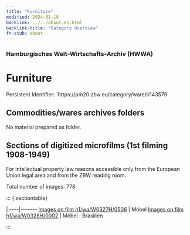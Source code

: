 ```yaml
---
title: "Furniture"
modified: 2024-01-19
backlink: ../../about.en.html
backlink-title: "Category Overview"
fn-stub: about
---
```


### Hamburgisches Welt-Wirtschafts-Archiv (HWWA)

# Furniture

<div class="hint">Persistent Identifier: `https://pm20.zbw.eu/category/ware/i/143579`</div>







## Commodities/wares archives folders





No material prepared as folder.



<a id="filmsections" />

## Sections of digitized microfilms (1st filming 1908-1949)

<p>For intellectual property law reasons accessible only from the European Union legal area and from the ZBW reading room.</p>



<p>Total number of images: 778</p>




::: {.sectiontable}

 | 
----|-------
<a class="btn" href="https://pm20.zbw.eu/film/h1/wa/W0327H/0506" rel="nofollow">Images on film h1/wa/W0327H/0506</a> | Möbel
<a class="btn" href="https://pm20.zbw.eu/film/h1/wa/W0328H/0002" rel="nofollow">Images on film h1/wa/W0328H/0002</a> | Möbel : Brasilien


:::
















